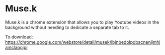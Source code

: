 # Muse.k

Muse.k is a chrome extension that allows you to play Youtube videos in the background without
needing to dedicate a separate tab to it.

To download: https://chrome.google.com/webstore/detail/musek/ibjnbedolpobacnenijmhjamclaogjpj 